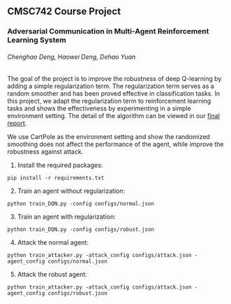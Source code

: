 ## CMSC742 Course Project
### Adversarial Communication in Multi-Agent Reinforcement Learning System
###### Chenghao Deng, Haowei Deng, Dehao Yuan

The goal of the project is to improve the robustness of deep Q-learning by adding a simple regularization term. The regularization term serves as a random smoother and has been proved effective in classification tasks. In this project, we adapt the regularization term to reinforcement learning tasks and shows the effectiveness by experimenting in a simple environment setting. The detail of the algorithm can be viewed in our [final report](https://www.google.com).

We use CartPole as the environment setting and show the randomized smoothing does not affect the performance of the agent, while improve the robustness against attack.

1. Install the required packages:

`pip install -r requirements.txt`

2. Train an agent without regularization:

`python train_DQN.py -config configs/normal.json`

3. Train an agent with regularization:

`python train_DQN.py -config configs/robust.json`

4. Attack the normal agent:

`python train_attacker.py -attack_config configs/attack.json -agent_config configs/normal.json`

5. Attack the robust agent:

`python train_attacker.py -attack_config configs/attack.json -agent_config configs/robust.json`
